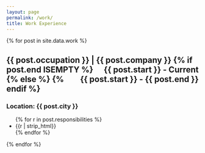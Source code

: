 ```yaml
---
layout: page
permalink: /work/
title: Work Experience
---
```




<div class="posts">
  {% for post in site.data.work %}
  <section class="post-entry">
    <h2 class="post-title">
    <p style="text-align:left;">
        {{ post.occupation }} | {{ post.company }}
        {% if post.end ISEMPTY %}
        <span style="float:right;">{{ post.start }} - Current</span>
        {% else %}
        <span style="float:right;">{{ post.start }} - {{ post.end }}</span>
        {% endif %}
        </p>
    </h2>
    <h3 class = "post-subheading">
        <a>
            Location: {{ post.city }}
        </a>
    </h3>
    <ul>
    {% for r in post.responsibilities %}
        <li> {{r | strip_html}} </li>
    {% endfor %}
    </ul>
  </section>
  {% endfor %}

</div>
